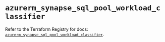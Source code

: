 # `azurerm_synapse_sql_pool_workload_classifier`

Refer to the Terraform Registry for docs: [`azurerm_synapse_sql_pool_workload_classifier`](https://registry.terraform.io/providers/hashicorp/azurerm/4.44.0/docs/resources/synapse_sql_pool_workload_classifier).
